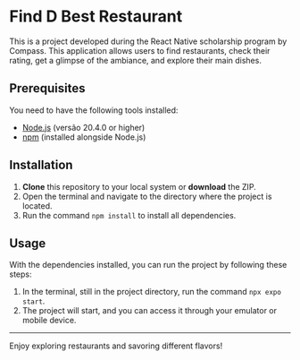 # Find D Best Restaurant 
This is a project developed during the React Native scholarship program by Compass. This application allows users to find restaurants, check their rating, get a glimpse of the ambiance, and explore their main dishes.

## Prerequisites

You need to have the following tools installed:


- [Node.js](https://nodejs.org/) (versão 20.4.0 or higher)
- [npm](https://www.npmjs.com/) (installed alongside Node.js)

## Installation

1. **Clone** this repository to your local system or **download** the ZIP.
2. Open the terminal and navigate to the directory where the project is located.
3. Run the command `npm install` to install all dependencies.

## Usage

With the dependencies installed, you can run the project by following these steps:

1. In the terminal, still in the project directory, run the command `npx expo start`.
2. The project will start, and you can access it through your emulator or mobile device.
   
---

Enjoy exploring restaurants and savoring different flavors!
